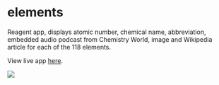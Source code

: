 # elements
Reagent app, displays atomic number, chemical name, abbreviation, embedded audio podcast from Chemistry World, image and Wikipedia article for each of the 118 elements.

View live app [here](https://porkostomus.github.io/elements/).

![](https://github.com/porkostomus/elements/blob/master/Screenshot%20from%202018-05-29%2000-59-29.png)
